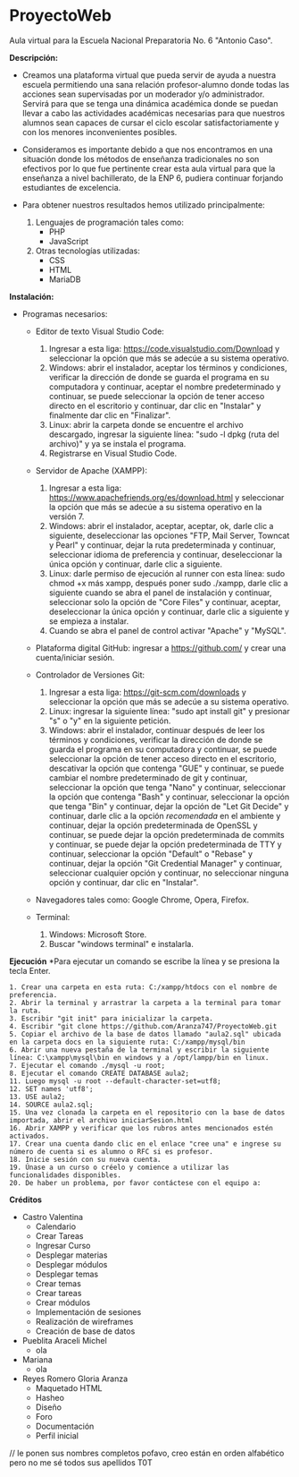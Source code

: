 # ProyectoWeb

Aula virtual para la Escuela Nacional Preparatoria No. 6 "Antonio Caso".

**Descripción:**
  - Creamos una plataforma virtual que pueda servir de ayuda a nuestra escuela permitiendo una sana relación profesor-alumno donde todas las acciones sean supervisadas por un moderador y/o administrador. Servirá para que se tenga una dinámica académica donde se puedan llevar a cabo las actividades académicas necesarias para que nuestros alumnos sean capaces de cursar el ciclo escolar satisfactoriamente y con los menores inconvenientes posibles.

  - Consideramos es importante debido a que nos encontramos en una situación donde los métodos de enseñanza tradicionales no son efectivos por lo que fue pertinente crear esta aula virtual para que la enseñanza a nivel bachillerato, de la ENP 6, pudiera continuar forjando estudiantes de excelencia.
  
  - Para obtener nuestros resultados hemos utilizado principalmente:
      1. Lenguajes de programación tales como:
          * PHP
          * JavaScript
      2. Otras tecnologías utilizadas:
          * CSS
          * HTML
          * MariaDB

**Instalación:**
  - Programas necesarios: 
 
      * Editor de texto Visual Studio Code: 
          1. Ingresar a esta liga: https://code.visualstudio.com/Download y seleccionar la opción que más se adecúe a su sistema operativo.
          2. Windows: abrir el instalador, aceptar los términos y condiciones, verificar la dirección de donde se guarda el programa en su computadora y continuar, aceptar el nombre predeterminado y continuar, se puede seleccionar la opción de tener acceso directo en el escritorio y continuar, dar clic en "Instalar" y finalmente dar clic en "Finalizar".
          4. Linux: abrir la carpeta donde se encuentre el archivo descargado, ingresar la siguiente línea: "sudo -l dpkg (ruta del archivo)" y ya se instala el programa.
          5. Registrarse en Visual Studio Code.
  
      * Servidor de Apache (XAMPP):
          1. Ingresar a esta liga: https://www.apachefriends.org/es/download.html y seleccionar la opción que más se adecúe a su sistema operativo en la versión 7.
          2. Windows: abrir el instalador, aceptar, aceptar, ok, darle clic a siguiente, deseleccionar las opciones "FTP, Mail Server, Towncat y Pearl" y continuar, dejar la ruta predeterminada y continuar, seleccionar idioma de preferencia y continuar, deseleccionar la única opción y continuar, darle clic a siguiente.
          2. Linux: darle permiso de ejecución al runner con esta línea: sudo chmod +x más xampp, después poner sudo ./xampp, darle clic a siguiente cuando se abra el panel de instalación y continuar, seleccionar solo la opción de "Core Files" y continuar, aceptar, deseleccionar la única opción y continuar, darle clic a siguiente y se empieza a instalar.
          3. Cuando se abra el panel de control activar "Apache" y "MySQL".
  
      * Plataforma digital GitHub: ingresar a https://github.com/ y crear una cuenta/iniciar sesión.

      * Controlador de Versiones Git: 
          1. Ingresar a esta liga: https://git-scm.com/downloads y seleccionar la opción que más se adecúe a su sistema operativo.
          1. Linux: ingresar la siguiente línea: "sudo apt install git" y presionar "s" o "y" en la siguiente petición.
          2. Windows: abrir el instalador, continuar después de leer los términos y condiciones, verificar la dirección de donde se guarda el programa en su computadora y continuar, se puede seleccionar la opción de tener acceso directo en el escritorio, descativar la opción que contenga "GUE" y continuar, se puede cambiar el nombre predeterminado de git y continuar, seleccionar la opción que tenga "Nano" y continuar, seleccionar la opción que contenga "Bash" y continuar, seleccionar la opción que tenga "Bin" y continuar, dejar la opción de "Let Git Decide" y continuar, darle clic a la opción *recomendada* en el ambiente y continuar, dejar la opción predeterminada de OpenSSL y continuar, se puede dejar la opción predeterminada de commits y continuar, se puede dejar la opción predeterminada de TTY y continuar, seleccionar la opción "Default" o "Rebase" y continuar, dejar la opción "Git Credential Manager" y continuar, seleccionar cualquier opción y continuar, no seleccionar ninguna opción y continuar, dar clic en "Instalar".
      
      * Navegadores tales como: Google Chrome, Opera, Firefox.
      
      * Terminal: 
          1. Windows: Microsoft Store.
          2. Buscar "windows terminal" e instalarla.

**Ejecución**
*Para ejecutar un comando se escribe la línea y se presiona la tecla Enter.

    1. Crear una carpeta en esta ruta: C:/xampp/htdocs con el nombre de preferencia.
    2. Abrir la terminal y arrastrar la carpeta a la terminal para tomar la ruta.
    3. Escribir "git init" para inicializar la carpeta.
    4. Escribir "git clone https://github.com/Aranza747/ProyectoWeb.git
    5. Copiar el archivo de la base de datos llamado "aula2.sql" ubicada en la carpeta docs en la siguiente ruta: C:/xampp/mysql/bin
    6. Abrir una nueva pestaña de la terminal y escribir la siguiente línea: C:\xampp\mysql\bin en windows y a /opt/lampp/bin en linux.
    7. Ejecutar el comando ./mysql -u root;
    8. Ejecutar el comando CREATE DATABASE aula2;
    11. Luego mysql -u root --default-character-set=utf8;
    12. SET names 'utf8';
    13. USE aula2;
    14. SOURCE aula2.sql;
    15. Una vez clonada la carpeta en el repositorio con la base de datos importada, abrir el archivo iniciarSesion.html
    16. Abrir XAMPP y verificar que los rubros antes mencionados estén activados.
    17. Crear una cuenta dando clic en el enlace "cree una" e ingrese su número de cuenta si es alumno o RFC si es profesor.
    18. Inicie sesión con su nueva cuenta.
    19. Únase a un curso o créelo y comience a utilizar las funcionalidades disponibles.
    20. De haber un problema, por favor contáctese con el equipo a: 

**Créditos**

- Castro Valentina
    * Calendario
    * Crear Tareas
    * Ingresar Curso 
    * Desplegar materias
    * Desplegar módulos
    * Desplegar temas
    * Crear temas 
    * Crear tareas
    * Crear módulos
    * Implementación de sesiones
    * Realización de wireframes
    * Creación de base de datos  
- Pueblita Araceli Michel
    * ola
- Mariana
    * ola
- Reyes Romero Gloria Aranza
    * Maquetado HTML
    * Hasheo
    * Diseño
    * Foro 
    * Documentación
    * Perfil inicial

// le ponen sus nombres completos pofavo, creo están en orden alfabético pero no me sé todos sus apellidos T0T

          
